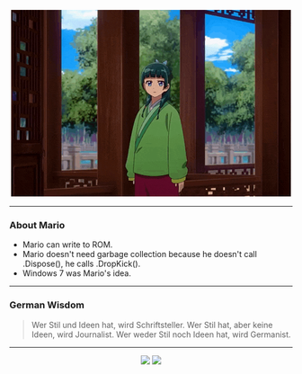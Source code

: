 <p align="center">
  <img src="assets/maomao.gif" />
</p>

---

### About Mario
- Mario can write to ROM.
- Mario doesn't need garbage collection because he doesn't call .Dispose(), he calls .DropKick().
- Windows 7 was Mario's idea.

---

### German Wisdom
> Wer Stil und Ideen hat, wird Schriftsteller. Wer Stil hat, aber keine Ideen, wird Journalist. Wer weder Stil noch Ideen hat, wird Germanist.

---

<p align="center">
  <a>
    <img height="180em" src="https://github-readme-stats-eight-theta.vercel.app/api?username=Torfkopp&show_icons=true&theme=dark&include_all_commits=true&count_private=true"/>
  </a>
  <a href="https://github.com/Torfkopp?tab=repositories">
    <img height="180em" src="https://github-readme-stats-eight-theta.vercel.app/api/top-langs/?username=torfkopp&layout=compact&theme=dark&langs_count=8&hide=java"/>
  </a>
</p>
